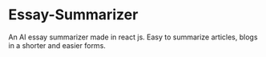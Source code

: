 # Essay-Summarizer
An AI essay summarizer made in react js. Easy to summarize articles, blogs in a shorter and easier forms.
